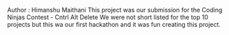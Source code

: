 Author : Himanshu Maithani
This project was our submission for the Coding Ninjas Contest - Cntrl Alt Delete
We were not short listed for the top 10 projects but this wa our first hackathon and it was fun creating this project.
